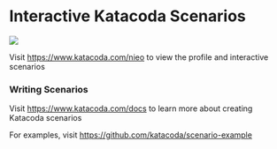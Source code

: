 # Interactive Katacoda Scenarios

[![](http://shields.katacoda.com/katacoda/nieo/count.svg)](https://www.katacoda.com/nieo "Get your profile on Katacoda.com")

Visit https://www.katacoda.com/nieo to view the profile and interactive scenarios

### Writing Scenarios
Visit https://www.katacoda.com/docs to learn more about creating Katacoda scenarios

For examples, visit https://github.com/katacoda/scenario-example
